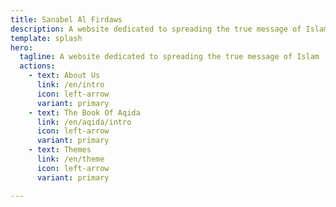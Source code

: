 ```yaml
---
title: Sanabel Al Firdaws
description: A website dedicated to spreading the true message of Islam
template: splash
hero:
  tagline: A website dedicated to spreading the true message of Islam
  actions:
    - text: About Us
      link: /en/intro
      icon: left-arrow
      variant: primary
    - text: The Book Of Aqida
      link: /en/aqida/intro
      icon: left-arrow
      variant: primary
    - text: Themes
      link: /en/theme
      icon: left-arrow
	  variant: primary

---
```




<!--stackedit_data:
eyJoaXN0b3J5IjpbMTcxMTc4ODQxNywtNzkwMTkxMzIzXX0=
-->